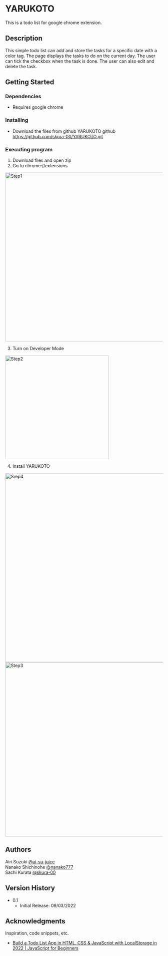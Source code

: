 
# YARUKOTO

This is a todo list for google chrome extension.

## Description

This simple todo list can add and store the tasks for a specific date with a color tag.
The page displays the tasks to do on the current day.
The user can tick the checkbox when the task is done.
The user can also edit and delete the task.

## Getting Started

### Dependencies

* Requires google chrome

### Installing

* Download the files from github
    YARUKOTO github https://github.com/skura-00/YARUKOTO.git
    

### Executing program

1. Download files and open zip
2. Go to chrome://extensions
<img width="539" alt="Step1" src="https://user-images.githubusercontent.com/105990444/188284175-0e01d1a1-6b18-4b3e-a743-92eb845ef33b.png">

3. Turn on Developer Mode
<img width="331" alt="Step2" src="https://user-images.githubusercontent.com/105990444/188284178-2b51803f-111a-4b21-ab49-3dd6247745e6.png">

4. Install YARUKOTO 
<img width="604" alt="Srep4" src="https://user-images.githubusercontent.com/105990444/188284194-e639cc50-6167-4987-b617-0cb861d321d9.png">

<img width="557" alt="Step3" src="https://user-images.githubusercontent.com/105990444/188284189-d5499bc9-dc9c-4057-845b-7b7a68b71107.png">


<!-- * Step-by-step bullets
```
code blocks for commands
``` -->

<!-- ## Help

Any advise for common problems or issues.
```
command to run if program contains helper info
``` -->

## Authors

<!-- Contributors names and contact info -->
Airi Suzuki [@ai-su-juice](https://github.com/ai-su-juice)<br/>
Nanako Shichinohe [@nanako777](https://github.com/nanako777)<br/>
Sachi Kurata [@skura-00](https://github.com/skura-00)

## Version History

* 0.1
    * Initial Release: 09/03/2022

<!-- ## License

This project is licensed under the [NAME HERE] License - see the LICENSE.md file for details -->

## Acknowledgments

Inspiration, code snippets, etc.
<!-- * [awesome-readme](https://github.com/matiassingers/awesome-readme)
* [PurpleBooth](https://gist.github.com/PurpleBooth/109311bb0361f32d87a2)
* [dbader](https://github.com/dbader/readme-template)
* [zenorocha](https://gist.github.com/zenorocha/4526327)
* [fvcproductions](https://gist.github.com/fvcproductions/1bfc2d4aecb01a834b46) -->

* [Build a Todo List App in HTML, CSS & JavaScript with LocalStorage in 2022 | JavaScript for Beginners](https://github.com/TylerPottsDev/yt-js-todo-2022)
